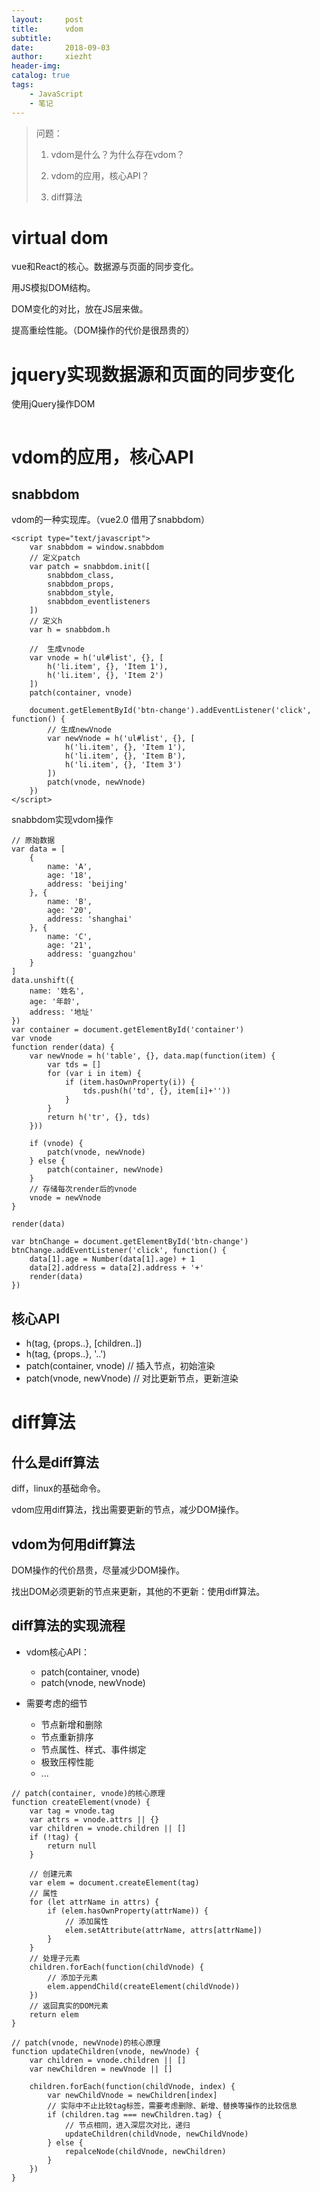```yaml
---
layout:     post
title:      vdom
subtitle:   
date:       2018-09-03
author:     xiezht
header-img: 
catalog: true
tags: 
    - JavaScript
    - 笔记
---
```


> 问题：
>
> 1. vdom是什么？为什么存在vdom？
> 
> 2. vdom的应用，核心API？
> 
> 3. diff算法

# virtual dom

vue和React的核心。数据源与页面的同步变化。

用JS模拟DOM结构。

DOM变化的对比，放在JS层来做。

提高重绘性能。（DOM操作的代价是很昂贵的）

# jquery实现数据源和页面的同步变化

使用jQuery操作DOM

```
```

# vdom的应用，核心API

## snabbdom

vdom的一种实现库。（vue2.0 借用了snabbdom）

```
<script type="text/javascript">
    var snabbdom = window.snabbdom
    // 定义patch
    var patch = snabbdom.init([
        snabbdom_class,
        snabbdom_props,
        snabbdom_style,
        snabbdom_eventlisteners
    ])
    // 定义h
    var h = snabbdom.h

    //  生成vnode
    var vnode = h('ul#list', {}, [
        h('li.item', {}, 'Item 1'),
        h('li.item', {}, 'Item 2')
    ])
    patch(container, vnode)

    document.getElementById('btn-change').addEventListener('click', function() {
        // 生成newVnode
        var newVnode = h('ul#list', {}, [
            h('li.item', {}, 'Item 1'),
            h('li.item', {}, 'Item B'),
            h('li.item', {}, 'Item 3')
        ])
        patch(vnode, newVnode)
    })
</script>
```

snabbdom实现vdom操作

```
// 原始数据
var data = [
    {
        name: 'A',
        age: '18',
        address: 'beijing'
    }, {
        name: 'B',
        age: '20',
        address: 'shanghai'
    }, {
        name: 'C',
        age: '21',
        address: 'guangzhou'
    }
]
data.unshift({
    name: '姓名',
    age: '年龄',
    address: '地址'
})
var container = document.getElementById('container')
var vnode
function render(data) {
    var newVnode = h('table', {}, data.map(function(item) {
        var tds = []
        for (var i in item) {
            if (item.hasOwnProperty(i)) {
                tds.push(h('td', {}, item[i]+''))
            }
        }
        return h('tr', {}, tds)
    }))
    
    if (vnode) {
        patch(vnode, newVnode)
    } else {
        patch(container, newVnode)
    }
    // 存储每次render后的vnode
    vnode = newVnode
}

render(data)

var btnChange = document.getElementById('btn-change')
btnChange.addEventListener('click', function() {
    data[1].age = Number(data[1].age) + 1
    data[2].address = data[2].address + '+'
    render(data)
})
```

## 核心API

* h(tag, {props..}, [children..])
* h(tag, {props..}, '..')
* patch(container, vnode)   // 插入节点，初始渲染
* patch(vnode, newVnode)    // 对比更新节点，更新渲染


# diff算法

## 什么是diff算法

diff，linux的基础命令。

vdom应用diff算法，找出需要更新的节点，减少DOM操作。

## vdom为何用diff算法

DOM操作的代价昂贵，尽量减少DOM操作。

找出DOM必须更新的节点来更新，其他的不更新：使用diff算法。

## diff算法的实现流程

* vdom核心API：

    * patch(container, vnode)
    * patch(vnode, newVnode)

* 需要考虑的细节
    * 节点新增和删除
    * 节点重新排序
    * 节点属性、样式、事件绑定
    * 极致压榨性能
    * ...

```
// patch(container, vnode)的核心原理
function createElement(vnode) {
    var tag = vnode.tag
    var attrs = vnode.attrs || {}
    var children = vnode.children || []
    if (!tag) {
        return null
    }

    // 创建元素
    var elem = document.createElement(tag)
    // 属性
    for (let attrName in attrs) {
        if (elem.hasOwnProperty(attrName)) {
            // 添加属性
            elem.setAttribute(attrName, attrs[attrName])
        }
    }
    // 处理子元素
    children.forEach(function(childVnode) {
        // 添加子元素
        elem.appendChild(createElement(childVnode))
    })
    // 返回真实的DOM元素
    return elem
}
```

```
// patch(vnode, newVnode)的核心原理
function updateChildren(vnode, newVnode) {
    var children = vnode.children || []
    var newChildren = newVnode || []

    children.forEach(function(childVnode, index) {
        var newChildVnode = newChildren[index]
        // 实际中不止比较tag标签，需要考虑删除、新增、替换等操作的比较信息
        if (children.tag === newChildren.tag) {
            // 节点相同，进入深层次对比，递归
            updateChildren(childVnode, newChildVnode)
        } else {
            repalceNode(childVnode, newChildren)
        }
    })
}
```


